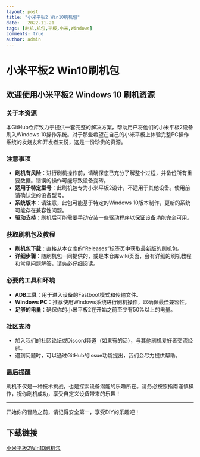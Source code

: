 ```yaml
---
layout: post
title: "小米平板2 Win10刷机包"
date:   2022-11-21
tags: [刷机,机包,平板,小米,Windows]
comments: true
author: admin
---
```

# 小米平板2 Win10刷机包

## 欢迎使用小米平板2 Windows 10 刷机资源

### 关于本资源

本GitHub仓库致力于提供一套完整的解决方案，帮助用户将他们的小米平板2设备刷入Windows 10操作系统。对于那些希望在自己的小米平板上体验完整PC操作系统的发烧友和开发者来说，这是一份珍贵的资源。

### 注意事项

- **刷机有风险**：进行刷机操作前，请确保您已充分了解整个过程，并备份所有重要数据。错误的操作可能导致设备变砖。
- **适用于特定型号**：此刷机包专为小米平板2设计，不适用于其他设备。使用前请确认您的设备型号。
- **系统版本**：请注意，此包可能基于特定的Windows 10版本制作，更新的系统可能存在兼容性问题。
- **驱动支持**：刷机后可能需要手动安装一些驱动程序以保证设备功能完全可用。
  
### 获取刷机包及教程

- **刷机包下载**：直接从本仓库的“Releases”标签页中获取最新版的刷机包。
- **详细步骤**：随刷机包一同提供的，或是本仓库wiki页面，会有详细的刷机教程和常见问题解答，请务必仔细阅读。

### 必要的工具和环境

- **ADB工具**：用于进入设备的Fastboot模式和传输文件。
- **Windows PC**：推荐使用Windows系统进行刷机操作，以确保最佳兼容性。
- **足够的电量**：确保你的小米平板2在开始之前至少有50%以上的电量。

### 社区支持

- 加入我们的社区论坛或Discord频道（如果有的话），与其他刷机爱好者交流经验。
- 遇到问题时，可以通过GitHub的Issue功能提出，我们会尽力提供帮助。

### 最后提醒

刷机不仅是一种技术挑战，也是探索设备潜能的乐趣所在。请务必按照指南谨慎操作，祝你刷机成功，享受自定义设备带来的乐趣！

---

开始你的冒险之前，请记得安全第一，享受DIY的乐趣吧！

## 下载链接

[小米平板2Win10刷机包](https://pan.quark.cn/s/9962ea4fc9a6)